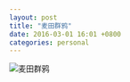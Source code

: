 ```yaml
---
layout: post
title: "麦田群鸦"
date: 2016-03-01 16:01 +0800
categories: personal
---
```

![麦田群鸦](https://raw.githubusercontent.com/qiuhaidong/qiuhaidong.github.com/source/source/images/wheat_field_with_crows.png)
